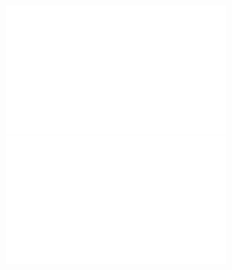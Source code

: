 <div align="center">
<a href="https://github.com/genkio/github-stats">
  
![](https://raw.githubusercontent.com/tferreira/github-stats/master/generated/overview.svg)
![](https://github.com/tferreira/github-stats/blob/master/generated/languages.svg)

</a>
</div>
